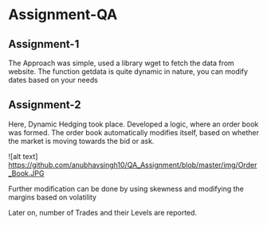 # Assignment-QA

## Assignment-1

The Approach was simple, used a library wget to fetch the data from website.
The function getdata is quite dynamic in nature, you can modify dates based on your needs

## Assignment-2

Here, Dynamic Hedging took place.
Developed a logic, where an order book was formed.
The order book automatically modifies itself, based on whether the market is moving towards the bid or ask.

![alt text] https://github.com/anubhavsingh10/QA_Assignment/blob/master/img/Order_Book.JPG


Further modification can be done by using skewness and modifying the margins based on volatility


Later on, number of Trades and their Levels are reported.


